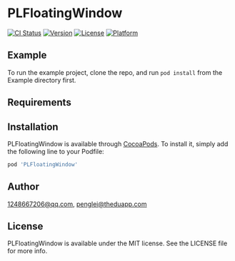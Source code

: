 # PLFloatingWindow

[![CI Status](https://img.shields.io/travis/1248667206@qq.com/PLFloatingWindow.svg?style=flat)](https://travis-ci.org/1248667206@qq.com/PLFloatingWindow)
[![Version](https://img.shields.io/cocoapods/v/PLFloatingWindow.svg?style=flat)](https://cocoapods.org/pods/PLFloatingWindow)
[![License](https://img.shields.io/cocoapods/l/PLFloatingWindow.svg?style=flat)](https://cocoapods.org/pods/PLFloatingWindow)
[![Platform](https://img.shields.io/cocoapods/p/PLFloatingWindow.svg?style=flat)](https://cocoapods.org/pods/PLFloatingWindow)

## Example

To run the example project, clone the repo, and run `pod install` from the Example directory first.

## Requirements

## Installation

PLFloatingWindow is available through [CocoaPods](https://cocoapods.org). To install
it, simply add the following line to your Podfile:

```ruby
pod 'PLFloatingWindow'
```

## Author

1248667206@qq.com, penglei@theduapp.com

## License

PLFloatingWindow is available under the MIT license. See the LICENSE file for more info.
